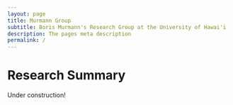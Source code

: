 ```yaml
---
layout: page
title: Murmann Group
subtitle: Boris Murmann's Research Group at the University of Hawai'i
description: The pages meta description
permalink: /
---
```

# Research Summary
Under construction!
